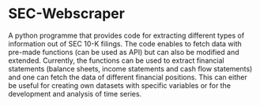 # SEC-Webscraper
A python programme that provides code for extracting different types of information out of SEC 10-K filings. The code enables to fetch data with pre-made functions (can be used as API) but can also be modified and extended. Currently, the functions can be used to extract financial statements (balance sheets, income statements and cash flow statements) and one can fetch the data of different financial positions. This can either be useful for creating own datasets with specific variables or for the development and analysis of time series.
